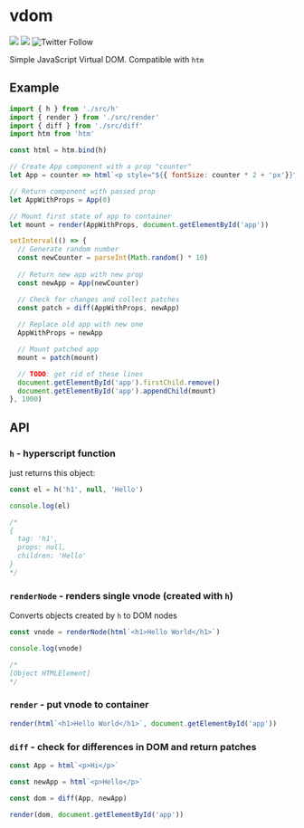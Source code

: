 # vdom

![](https://cdn.rawgit.com/LunaGao/BlessYourCodeTag/master/tags/unicorn.svg) ![](https://img.shields.io/github/languages/top/talentlessguy/vdom) ![Twitter Follow](https://img.shields.io/twitter/follow/v1rtl?style=social)

Simple JavaScript Virtual DOM. Compatible with `htm`

## Example

```js
import { h } from './src/h'
import { render } from './src/render'
import { diff } from './src/diff'
import htm from 'htm'

const html = htm.bind(h)

// Create App component with a prop "counter"
let App = counter => html`<p style="${{ fontSize: counter * 2 + 'px'}}"><span>${counter}</span></p>`

// Return component with passed prop
let AppWithProps = App(0)

// Mount first state of app to container
let mount = render(AppWithProps, document.getElementById('app'))

setInterval(() => {
  // Generate random number
  const newCounter = parseInt(Math.random() * 10)
  
  // Return new app with new prop
  const newApp = App(newCounter)

  // Check for changes and collect patches
  const patch = diff(AppWithProps, newApp)
  
  // Replace old app with new one
  AppWithProps = newApp

  // Mount patched app
  mount = patch(mount)

  // TODO: get rid of these lines
  document.getElementById('app').firstChild.remove()
  document.getElementById('app').appendChild(mount)
}, 1000)
```

## API

### `h` - hyperscript function

just returns this object:

```js
const el = h('h1', null, 'Hello')

console.log(el)

/*
{
  tag: 'h1',
  props: null,
  children: 'Hello'
}
*/
```

### `renderNode` - renders single vnode (created with `h`)

Converts objects created by `h` to DOM nodes

```js
const vnode = renderNode(html`<h1>Hello World</h1>`)

console.log(vnode)

/*
[Object HTMLElement]
*/
```

### `render` - put vnode to container

```js
render(html`<h1>Hello World</h1>`, document.getElementById('app'))
```

### `diff` - check for differences in DOM and return patches

```js
const App = html`<p>Hi</p>`

const newApp = html`<p>Hello</p>`

const dom = diff(App, newApp)

render(dom, document.getElementById('app'))
```
